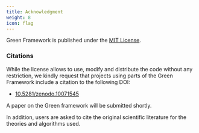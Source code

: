 ```yaml
---
title: Acknowledgment
weight: 8
icon: flag
---
```


Green Framework is published under the [MIT License](https://opensource.org/license/mit/).

### Citations

While the license allows to use, modify and distribute the code without any restriction, we kindly request 
that projects using parts of the Green Framework include a citation to the following DOI:

   - [10.5281/zenodo.10071545](https://zenodo.org/doi/10.5281/zenodo.10071545)

A paper on the Green framework will be submitted shortly.

In addition, users are asked to cite the original scientific literature for the theories and algorithms used.
